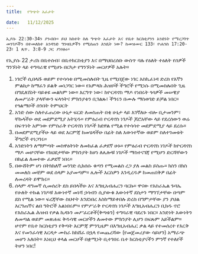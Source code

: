 ```yaml
---
title:  የግጭት አፈታት

date:   11/12/2025
---
```


`ኢያሱ 22:30-34ን ያንብቡ። ይህ ክስተት ስለ ግጭት አፈታት እና የቤተ ክርስቲያንን አንድነት የማረጋገጥ መንገዶችን በተመለከተ አንዳንድ ግንዛቤዎችን የሚሰጠን እንዴት ነው? ከመዝሙር 133፣ ዮሐንስ 17:20-23፣ 1 ጴጥ. 3:8-9 ጋር ያነፃፅሩ።
`


የኢያሱ 22 ታሪክ በቤተሰብ፣ በቤተክርስቲያን እና በማህበረሰቡ ውስጥ ባሉ የዕለት ተዕለት የሰዎች ግንኙነት ላይ ተግባራዊ የሚሆኑ በርካታ የግንኙነት መርሆዎች አሉት።
1. ነገሮች ሲበላሹ ወይም የተሳሳቱ በሚመስሉበት ጊዜ የሚበጀው ነገር እስኪፈነዳ ድረስ የእኛን ምልከታ ከማፈን ይልቅ መነጋገር ነው። የአምላክ ሕዝቦች ችግሮች የሚነሱ በሚመስሉበት ጊዜ በግዴለሽነት ባይቆዩ መልካም ነው። እርግጥ ነው፣ ከዮርዳኖስ ማዶ የነበሩት ጎሳዎች መሠዊያ ለመሥራት ያላቸውን ፍላጎትና ምክንያቱን ቢገልጹ፣ ችግሩን በሙሉ ማስወገድ ይቻል ነበር። የጎልማሶች ሰንበት ትምህርት
2. አንድ ሰው ስለተፈጠረው ሁኔታ ፍርድ ለመስጠት በቂ ሁኔታ ላይ እገኛለሁ ብሎ ቢታመንም፣ ቸኩላችሁ ወደ መደምደሚያ አትሂዱ። የምዕራብ ዮርዳኖስ ነገዶች ጆሮአቸው ላይ የደረሰውን ወሬ በፍጥነት አምነው የምስራቅ ዮርዳኖስ ነገዶች ክደዋል የሚል የተሳሳተ መደምደሚያ ላይ ደረሱ።
3. በመደምደሚያችሁ ላይ ወደ እርምጃ ከመሄዳችሁ በፊት ስለ እውነተኛው ወይም ስለተገመቱት ችግሮች ተነጋገሩ።
4. አንድነትን ለማምጣት መስዋዕትነት ለመክፈል ፈቃደኛ ሁኑ። የምዕራብ ዮርዳኖስ ነገዶች ከዮርዳኖስ ማዶ መሆናቸው የክህደታቸው ምክንያት ከሆነ ለሌሎቹ ነገዶች ማስተናገጃ የሚሆን ድርሻቸውን በከፊል ለመተው ፈቃደኛ ነበሩ።
5. በውሸትም ሆነ በትክክለኛ መንገድ ሲከሰሱ ቁጣን የሚመልስ ረጋ ያለ መልስ ይስጡ። ክስን በክስ መመለስ መቼም ወደ ሰላም አያመጣም። ሌሎች እርስዎን እንዲረዱዎ ከመጠበቅዎ በፊት ለመረዳት ይሞክሩ።
6. ሰላም ዳግመኛ ሲመሰረት ደስ ይበላችሁ እና እግዚአብሔርን ባርኩ። ዋናው የእስራኤል ጉባኤ የሁለት ተኩል ነገዶቹ እውነተኛ መነሻ ኃሳብን ሲያውቁ እውነተኛ ደስታን ማግኘታቸው በጣም ደስ የሚል ነው። ፍረጃቸው ስህተት እንደነበረ እስከማይቀበሉ ድረስ በግምታቸው ያን ያህል እርግጠኛና ልበ ግትሮች አልነበሩም። የምሥራቅ ዮርዳኖስ ነገዶች እግዚአብሔርን ቢክዱ ኖሮ የእስራኤል ሕዝብ የቃል ኪዳኑን መሥፈርቶች(ቅጣቱን) ተግባራዊ ባደረጉ ነበር። አንድነት እውነትን ለመጣል ወይም መጽሐፍ ቅዱሳዊ መርሆችን ለመተው ምክንያት ሊሆን በፍጹም አይችልም። ሆኖም የቤተ ክርስቲያን የቅጣት እርምጃ ምንጊዜም በእግዚአብሔር ቃል ላይ የተመሰረተ የእርቅ እና የመንፈሳዊ እርዳታ ሙከራ ከከሸፈ በኋላ የመጨረሻው (የመጀመሪያው ሳይሆን) አማራጭ መሆን አለበት። እነዚህ ቀላል መርሆች በቋሚነት ቢተገበሩ ቤተ ክርስቲያናችን ምንኛ የተለየች ትሆን ነበር!